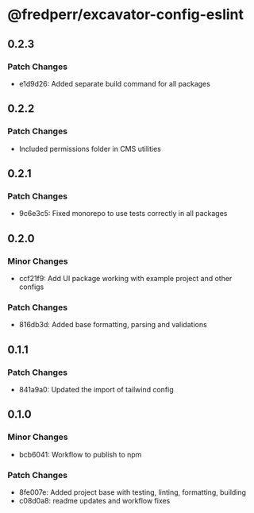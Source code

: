 # @fredperr/excavator-config-eslint

## 0.2.3

### Patch Changes

- e1d9d26: Added separate build command for all packages

## 0.2.2

### Patch Changes

- Included permissions folder in CMS utilities

## 0.2.1

### Patch Changes

- 9c6e3c5: Fixed monorepo to use tests correctly in all packages

## 0.2.0

### Minor Changes

- ccf21f9: Add UI package working with example project and other configs

### Patch Changes

- 816db3d: Added base formatting, parsing and validations

## 0.1.1

### Patch Changes

- 841a9a0: Updated the import of tailwind config

## 0.1.0

### Minor Changes

- bcb6041: Workflow to publish to npm

### Patch Changes

- 8fe007e: Added project base with testing, linting, formatting, building
- c08d0a8: readme updates and workflow fixes

